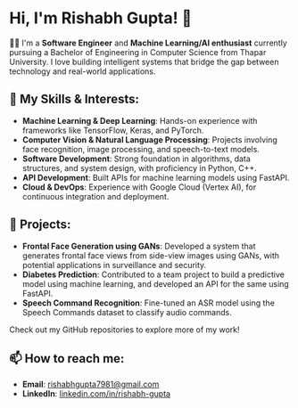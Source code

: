 # Hi, I'm Rishabh Gupta! 👋

👨‍💻 I'm a **Software Engineer** and **Machine Learning/AI enthusiast** currently pursuing a Bachelor of Engineering in Computer Science from Thapar University. I love building intelligent systems that bridge the gap between technology and real-world applications.

## 🚀 My Skills & Interests:
- **Machine Learning & Deep Learning**: Hands-on experience with frameworks like TensorFlow, Keras, and PyTorch.
- **Computer Vision & Natural Language Processing**: Projects involving face recognition, image processing, and speech-to-text models.
- **Software Development**: Strong foundation in algorithms, data structures, and system design, with proficiency in Python, C++.
- **API Development**: Built APIs for machine learning models using FastAPI.
- **Cloud & DevOps**: Experience with Google Cloud (Vertex AI), for continuous integration and deployment.

## 💼 Projects:
- **Frontal Face Generation using GANs**: Developed a system that generates frontal face views from side-view images using GANs, with potential applications in surveillance and security.
- **Diabetes Prediction**: Contributed to a team project to build a predictive model using machine learning, and developed an API for the same using FastAPI.
- **Speech Command Recognition**: Fine-tuned an ASR model using the Speech Commands dataset to classify audio commands.

Check out my GitHub repositories to explore more of my work! 

## 📫 How to reach me:
- **Email**: rishabhgupta7981@gmail.com
- **LinkedIn**: [linkedin.com/in/rishabh-gupta](https://linkedin.com/in/rishabh-gupta-5b5ab2289)
